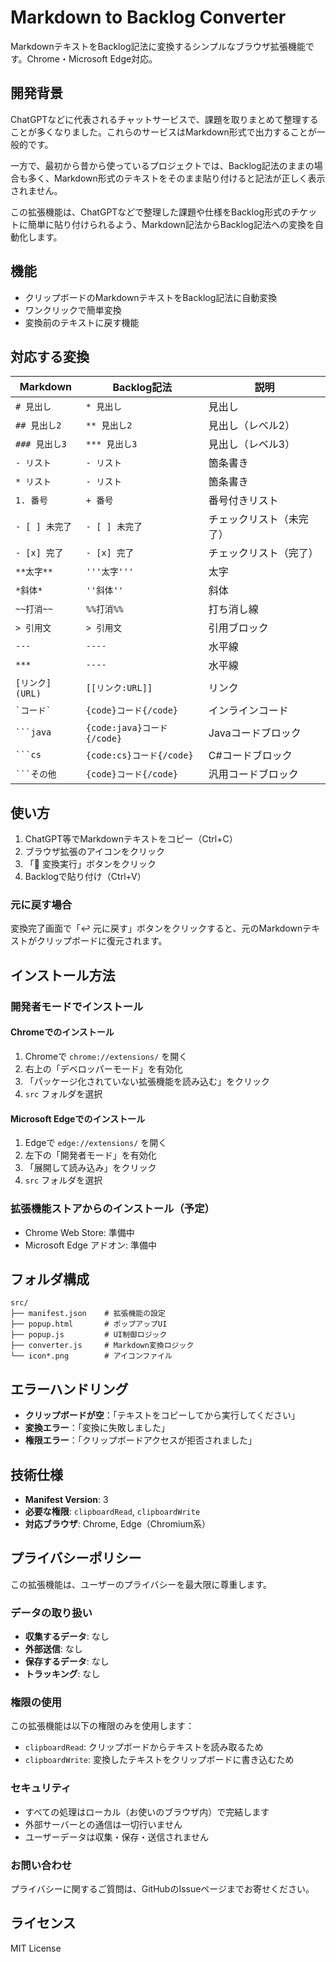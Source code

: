 # Markdown to Backlog Converter

MarkdownテキストをBacklog記法に変換するシンプルなブラウザ拡張機能です。Chrome・Microsoft Edge対応。

## 開発背景

ChatGPTなどに代表されるチャットサービスで、課題を取りまとめて整理することが多くなりました。これらのサービスはMarkdown形式で出力することが一般的です。

一方で、最初から昔から使っているプロジェクトでは、Backlog記法のままの場合も多く、Markdown形式のテキストをそのまま貼り付けると記法が正しく表示されません。

この拡張機能は、ChatGPTなどで整理した課題や仕様をBacklog形式のチケットに簡単に貼り付けられるよう、Markdown記法からBacklog記法への変換を自動化します。

## 機能

- クリップボードのMarkdownテキストをBacklog記法に自動変換
- ワンクリックで簡単変換
- 変換前のテキストに戻す機能

## 対応する変換

| Markdown | Backlog記法 | 説明 |
|----------|-------------|------|
| `# 見出し` | `* 見出し` | 見出し |
| `## 見出し2` | `** 見出し2` | 見出し（レベル2） |
| `### 見出し3` | `*** 見出し3` | 見出し（レベル3） |
| `- リスト` | `- リスト` | 箇条書き |
| `* リスト` | `- リスト` | 箇条書き |
| `1. 番号` | `+ 番号` | 番号付きリスト |
| `- [ ] 未完了` | `- [ ] 未完了` | チェックリスト（未完了） |
| `- [x] 完了` | `- [x] 完了` | チェックリスト（完了） |
| `**太字**` | `'''太字'''` | 太字 |
| `*斜体*` | `''斜体''` | 斜体 |
| `~~打消~~` | `%%打消%%` | 打ち消し線 |
| `> 引用文` | `> 引用文` | 引用ブロック |
| `---` | `----` | 水平線 |
| `***` | `----` | 水平線 |
| `[リンク](URL)` | `[[リンク:URL]]` | リンク |
| `` `コード` `` | `{code}コード{/code}` | インラインコード |
| ` ```java ` | `{code:java}コード{/code}` | Javaコードブロック |
| ` ```cs ` | `{code:cs}コード{/code}` | C#コードブロック |
| ` ```その他 ` | `{code}コード{/code}` | 汎用コードブロック |

## 使い方

1. ChatGPT等でMarkdownテキストをコピー（Ctrl+C）
2. ブラウザ拡張のアイコンをクリック
3. 「🔄 変換実行」ボタンをクリック
4. Backlogで貼り付け（Ctrl+V）

### 元に戻す場合

変換完了画面で「↩️ 元に戻す」ボタンをクリックすると、元のMarkdownテキストがクリップボードに復元されます。

## インストール方法

### 開発者モードでインストール

#### Chromeでのインストール
1. Chromeで `chrome://extensions/` を開く
2. 右上の「デベロッパーモード」を有効化
3. 「パッケージ化されていない拡張機能を読み込む」をクリック
4. `src` フォルダを選択

#### Microsoft Edgeでのインストール
1. Edgeで `edge://extensions/` を開く
2. 左下の「開発者モード」を有効化
3. 「展開して読み込み」をクリック
4. `src` フォルダを選択

### 拡張機能ストアからのインストール（予定）
- Chrome Web Store: 準備中
- Microsoft Edge アドオン: 準備中

## フォルダ構成

```
src/
├── manifest.json    # 拡張機能の設定
├── popup.html       # ポップアップUI
├── popup.js         # UI制御ロジック
├── converter.js     # Markdown変換ロジック
└── icon*.png        # アイコンファイル
```

## エラーハンドリング

- **クリップボードが空**：「テキストをコピーしてから実行してください」
- **変換エラー**：「変換に失敗しました」
- **権限エラー**：「クリップボードアクセスが拒否されました」

## 技術仕様

- **Manifest Version**: 3
- **必要な権限**: `clipboardRead`, `clipboardWrite`
- **対応ブラウザ**: Chrome, Edge（Chromium系）

## プライバシーポリシー

この拡張機能は、ユーザーのプライバシーを最大限に尊重します。

### データの取り扱い

- **収集するデータ**: なし
- **外部送信**: なし
- **保存するデータ**: なし
- **トラッキング**: なし

### 権限の使用

この拡張機能は以下の権限のみを使用します：

- `clipboardRead`: クリップボードからテキストを読み取るため
- `clipboardWrite`: 変換したテキストをクリップボードに書き込むため

### セキュリティ

- すべての処理はローカル（お使いのブラウザ内）で完結します
- 外部サーバーとの通信は一切行いません
- ユーザーデータは収集・保存・送信されません

### お問い合わせ

プライバシーに関するご質問は、GitHubのIssueページまでお寄せください。

## ライセンス

MIT License